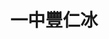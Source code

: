 ---
title: "一中豐仁冰"
description: "一中豐仁冰"
layout: shop
keywords:
  - 美食競賽
  - 台灣美食
  - 美食精選
datePublished: "2025-06-30"
dateModified: "2025-07-04"
city: "台中市"
district: "北區"
address: "台中市北區育才街3巷4-6號"
phone: "0972371659"
geo: "24.148996881217798, 120.68655185208956"
google_map: "https://maps.app.goo.gl/XbpRUoLBX6qc213W6"
footinder: "https://footinder.com.tw/%E5%8F%B0%E4%B8%AD%E5%B8%82%E5%8C%97%E5%8D%80/362057/"
official: "https://www.facebook.com/fengren1946"
award:
  - name: "夜市王"
    year: "2024"
    entries:
      - nightMarket: "一中街夜市"
        food_type: "甜點"
        rank: "第一名"

---